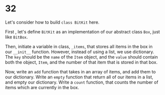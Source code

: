 # 32

Let's consider how to build `class BitKit` here.

First , let's define `BitKit` as an implementation of our abstract class `Box`, just like `BitBox`.

Then, initiate a variable in class, `_items`, that stores all items in the box in our `__init__` function. However, instead of using a list, we use dictionary. The `key` should be the `name` of the `Item` object, and the `value` should contain both the object, `Item`, and the number of that item that is stored in that box.

Now, write an `add` function that takes in an array of items, and add them to our dictionary. Write an `empty` function that return all of our items in a list, and empty our dictionary. Write a `count` function, that counts the number of items which are currently in the box.

